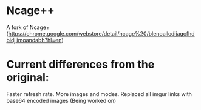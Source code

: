 # Ncage++
A fork of Ncage+ (https://chrome.google.com/webstore/detail/ncage%20/blenoallcdijagcfhdbidjiimoandabh?hl=en)

# Current differences from the original:
Faster refresh rate.
More images and modes.
Replaced all imgur links with base64 encoded images (Being worked on)
